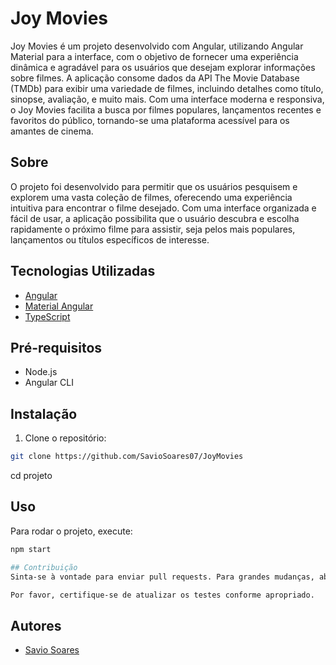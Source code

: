 # Joy Movies

Joy Movies é um projeto desenvolvido com Angular, utilizando Angular Material para a interface, com o objetivo de fornecer uma experiência dinâmica e agradável para os usuários que desejam explorar informações sobre filmes. A aplicação consome dados da API The Movie Database (TMDb) para exibir uma variedade de filmes, incluindo detalhes como título, sinopse, avaliação, e muito mais. Com uma interface moderna e responsiva, o Joy Movies facilita a busca por filmes populares, lançamentos recentes e favoritos do público, tornando-se uma plataforma acessível para os amantes de cinema.

## Sobre

O projeto foi desenvolvido para permitir que os usuários pesquisem e explorem uma vasta coleção de filmes, oferecendo uma experiência intuitiva para encontrar o filme desejado. Com uma interface organizada e fácil de usar, a aplicação possibilita que o usuário descubra e escolha rapidamente o próximo filme para assistir, seja pelos mais populares, lançamentos ou títulos específicos de interesse.

## Tecnologias Utilizadas

- [Angular](https://angular.io/)
- [Material Angular](https://material.angular.io)
- [TypeScript](https://www.typescriptlang.org)

## Pré-requisitos

- Node.js
- Angular CLI

## Instalação

1. Clone o repositório:

```bash
git clone https://github.com/SavioSoares07/JoyMovies
```

cd projeto

## Uso

Para rodar o projeto, execute:

```bash
npm start

## Contribuição
Sinta-se à vontade para enviar pull requests. Para grandes mudanças, abra uma issue primeiro para discutirmos o que você gostaria de mudar.

Por favor, certifique-se de atualizar os testes conforme apropriado.
```

## Autores

- [Savio Soares](https://github.com/SavioSoares07)
